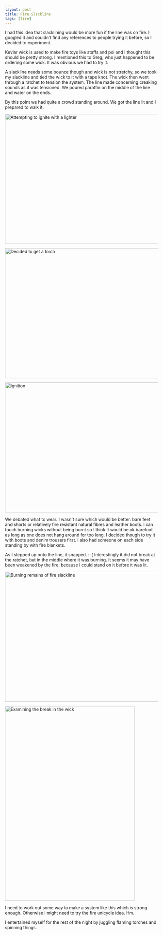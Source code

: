 ```yaml
---
layout: post
title: Fire Slackline
tags: [fire]
---
```


I had this idea that slacklining would be more fun if the line was on fire. I
googled it and couldn't find any references to people trying it before, so I
decided to experiment.

Kevlar wick is used to make fire toys like staffs and poi and I thought this
should be pretty strong. I mentioned this to Greg, who just happened to be
ordering some wick. It was obvious we had to try it.

A slackline needs some bounce though and wick is not stretchy, so we took my
slackline and tied the wick to it with a tape knot. The wick then went through
a ratchet to tension the system. The line made concerning creaking sounds as
it was tensioned. We poured paraffin on the middle of the line and water on the
ends.

By this point we had quite a crowd standing around. We got the line lit and I
prepared to walk it.

<a href="https://www.flickr.com/photos/58967572@N03/7155195956/" title="Attempting to ignite with a lighter by mm0hai, on Flickr"><img src="https://farm8.staticflickr.com/7101/7155195956_ef6f272676_z.jpg" width="640" height="427" alt="Attempting to ignite with a lighter"></a>

<a href="https://www.flickr.com/photos/58967572@N03/7155196546/" title="Decided to get a torch by mm0hai, on Flickr"><img src="https://farm9.staticflickr.com/8007/7155196546_d5ac803767_z.jpg" width="640" height="427" alt="Decided to get a torch"></a>

<a href="https://www.flickr.com/photos/58967572@N03/7155196878/" title="Ignition by mm0hai, on Flickr"><img src="https://farm8.staticflickr.com/7214/7155196878_ba1b91f06b_z.jpg" width="640" height="427" alt="Ignition"></a>

We debated what to wear. I wasn't sure which would be better: bare feet and
shorts or relatively fire resistant natural fibres and leather boots. I can
touch burning wicks without being burnt so I think it would be ok barefoot as
long as one does not hang around for too long. I decided though to try it with
boots and denim trousers first. I also had someone on each side standing by
with fire blankets.

As I stepped up onto the line, it snapped. :-( Interestingly it did not break
at the ratchet, but in the middle where it was burning. It seems it may have
been weakened by the fire, because I could stand on it before it was lit.

<a href="https://www.flickr.com/photos/58967572@N03/7155197504/" title="Burning remains of fire slackline by mm0hai, on Flickr"><img src="https://farm8.staticflickr.com/7244/7155197504_e92ec42e2d_z.jpg" width="640" height="427" alt="Burning remains of fire slackline"></a>

<a href="https://www.flickr.com/photos/58967572@N03/7155198122/" title="Examining the break in the wick by mm0hai, on Flickr"><img src="https://farm6.staticflickr.com/5031/7155198122_b136ea8f4c_z.jpg" width="427" height="640" alt="Examining the break in the wick"></a>

I need to work out some way to make a system like this which is strong
enough. Otherwise I might need to try the fire unicycle idea. Hm.

I entertained myself for the rest of the night by juggling flaming torches and
spinning things.